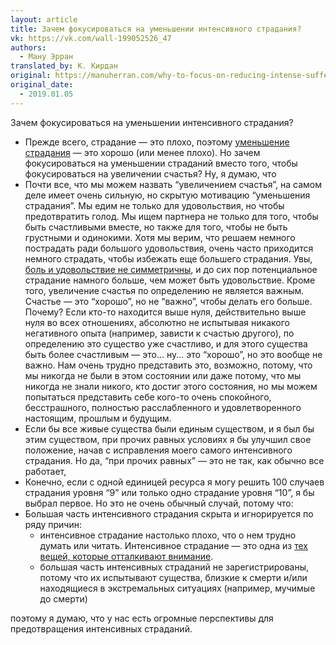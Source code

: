 ```yaml
---
layout: article
title: Зачем фокусироваться на уменьшении интенсивного страдания?
vk: https://vk.com/wall-199052526_47
authors:
  - Ману Эрран
translated_by: К. Кирдан
original: https://manuherran.com/why-to-focus-on-reducing-intense-suffering/
original_date:
  - 2019.01.05
---
```

Зачем фокусироваться на уменьшении интенсивного страдания? 

- Прежде всего, страдание — это плохо, поэтому [уменьшение страдания](https://manuherran.com/thoughts-on-negative-utilitarianism/) — это хорошо (или менее плохо). Но зачем фокусироваться на уменьшении страданий вместо того, чтобы фокусироваться на увеличении счастья? Ну, я думаю, что
- Почти все, что мы можем назвать “увеличением счастья”, на самом деле имеет очень сильную, но скрытую мотивацию “уменьшения страдания”. Мы едим не только для удовольствия, но чтобы предотвратить голод. Мы ищем партнера не только для того, чтобы быть счастливыми вместе, но также для того, чтобы не быть грустными и одинокими. Хотя мы верим, что решаем немного пострадать ради большого удовольствия, очень часто приходится немного страдать, чтобы избежать еще большего страдания. Увы, [боль и удовольствие не симметричны](https://manuherran.com/asymmetries-and-compensations-between-pleasure-and-pain/), и до сих пор потенциальное страдание намного больше, чем может быть удовольствие. Кроме того, увеличение счастья по определению не является важным. Счастье — это “хорошо”, но не “важно”, чтобы делать его больше. Почему? Если кто-то находится выше нуля, действительно выше нуля во всех отношениях, абсолютно не испытывая никакого негативного опыта (например, зависти к счастью другого), по определению это существо уже счастливо, и для этого существа быть более счастливым — это... ну... это “хорошо”, но это вообще не важно. Нам очень трудно представить это, возможно, потому, что мы никогда не были в этом состоянии или даже потому, что мы никогда не знали никого, кто достиг этого состояния, но мы можем попытаться представить себе кого-то очень спокойного, бесстрашного, полностью расслабленного и удовлетворенного настоящим, прошлым и будущим.
- Если бы все живые существа были единым существом, и я был бы этим существом, при прочих равных условиях я бы улучшил свое положение, начав с исправления моего самого интенсивного страдания. Но да, “при прочих равных” — это не так, как обычно все работает,
- Конечно, если с одной единицей ресурса я могу решить 100 случаев страдания уровня “9” или только одно страдание уровня “10”, я бы выбрал первое. Но это не очень обычный случай, потому что:
- Большая часть интенсивного страдания скрыта и игнорируется по ряду причин: 
	- интенсивное страдание настолько плохо, что о нем трудно думать или читать. Интенсивное страдание — это одна из [тех вещей, которые отталкивают внимание](manu-herran-stuff-that-repels-the-attention.html).
	- большая часть интенсивных страданий не зарегистрированы, потому что их испытывают существа, близкие к смерти и/или находящиеся в экстремальных ситуациях (например, мучимые до смерти)

поэтому я думаю, что у нас есть огромные перспективы для предотвращения интенсивных страданий.